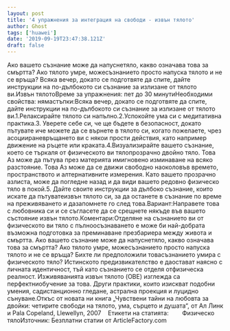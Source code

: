 ```yaml
---
layout: post
title: '4 упражнения за интеграция на свободи - извън тялото'
author: Ghost
tags: ['huawei']
date: '2019-09-19T23:47:38.121Z'
draft: false
---
```


Ако вашето съзнание може да напуснетяло, какво означава това за смъртта? Ако тялото умре, можесъзнанието просто напуска тялото и не се връща? Всяка вечер, докато се подготвяте да спите, дайте инструкции на по-дълбокото си съзнание за излизане от тялото ви.Извън тялотоВреме за упражнения: пет до 30 минутиНеобходими свойства: нямастъпки:Всяка вечер, докато се подготвяте да спите, дайте инструкции на по-дълбокото си съзнание за излизане от тялото ви.1.Релаксирайте тялото си напълно.2.Успокойте ума си с медитативна практика.3. Уверете себе си, че ще бъдете в безопасност, докато пътувате иче можете да се върнете в тялото си, когато пожелаете, чрез асоциираневръщането ви с някои прости действия, като например движение на ръцете или краката.4.Визуализирайте вашето съзнание, което се търкаля от физическото ви тялопрозрачно двойно тяло. Това Аз може да пътува през материята имигновено изминаване на всяко разстояние. Това Аз може да се движи свободно наоколовъв времето, пространството и алтернативните измерения. Като вашето прозрачно азлиста, може да погледне назад и да види вашето редовно физическо тяло в покой.5. Дайте своите инструкции за дълбоко съзнание, които искате да пътуватеизвън тялото си, за да останете в съзнание по време на преживяването и дазапомнете го след това.Вариант:Направете това с любовника си и се съгласете да се срещнете някъде във вашето състояние извън тялото.Коментари:Отделяне на съзнанието ви от физическото ви тяло с пълноосъзнаването е може би най-добрата възможна подготовка за преминаване презбариера между живота и смъртта. Ако вашето съзнание може да напуснетяло, какво означава това за смъртта? Ако тялото умре, можесъзнанието просто напуска тялото и не се връща? Бихте ли предположили товасъзнанието умира с физическото тяло? Истинското предизвикателство е даостават наясно с личната идентичност, тъй като съзнанието се отделя отфизическа реалност. Изживяванията извън тялото (OBE) изглежда са перфектниобучение за това. Други практики, които изискват подобни умения, садистанционно гледане, астрална проекция и луцидно сънуване.Откъс от новата ни книга „Чувствени тайни на любовта за двойки: четирите свободи на тялото, ума, сърцето и душата“, от Ал Линк и Pala Copeland, Llewellyn, 2007    Етикети на статията:        Физическо тялоИзточник: Безплатни статии от ArticleFactory.com
